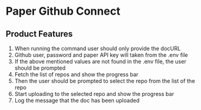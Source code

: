 # Paper Github Connect

## Product Features

1.  When running the command user should only provide the docURL
2.  Github user, password and paper API key will taken from the .env file
3.  If the above mentioned values are not found in the .env file, the user should be prompted
4.  Fetch the list of repos and show the progress bar
5.  Then the user should be prompted to select the repo from the list of the repo
6.  Start uploading to the selected repo and show the progress bar
7.  Log the message that the doc has been uploaded
